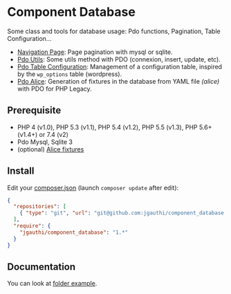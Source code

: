 # Component Database
Some class and tools for database usage: Pdo functions, Pagination, Table Configuration...

* [Navigation Page](src/NavigationPage.php): Page pagination with mysql or sqlite.
* [Pdo Utils](src/PdoUtils.php): Some utils method with PDO (connexion, insert, update, etc).
* [Pdo Table Configuration](src/PdoTableConfiguration.php): Management of a configuration table, inspired by the `wp_options` table (wordpress).
* [Pdo Alice](src/PdoAlice.php): Generation of fixtures in the database from YAML file _(alice)_ with PDO for PHP Legacy.


## Prerequisite

* PHP 4 (v1.0), PHP 5.3 (v1.1), PHP 5.4 (v1.2), PHP 5.5 (v1.3), PHP 5.6+ (v1.4+) or 7.4 (v2)
* Pdo Mysql, Sqlite 3
* (optional) [Alice fixtures](https://github.com/nelmio/alice)

## Install
Edit your [composer.json](https://getcomposer.org) (launch `composer update` after edit):
```json
{
  "repositories": [
    { "type": "git", "url": "git@github.com:jgauthi/component_database.git" }
  ],
  "require": {
    "jgauthi/component_database": "1.*"
  }
}
```

## Documentation
You can look at [folder example](example).

